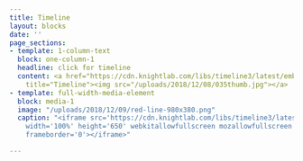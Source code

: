 ```yaml
---
title: Timeline
layout: blocks
date: ''
page_sections:
- template: 1-column-text
  block: one-column-1
  headline: click for timeline
  content: <a href="https://cdn.knightlab.com/libs/timeline3/latest/embed/index.html?source=1erbmO_us4olt10zRy9Q5I8h_qhUMKQQp_akHhLoSNjo&amp;font=Default&amp;lang=en&amp;initial_zoom=2&amp;height=650"
    title="Timeline"><img src="/uploads/2018/12/08/035thumb.jpg"></a>
- template: full-width-media-element
  block: media-1
  image: "/uploads/2018/12/09/red-line-980x380.png"
  caption: "<iframe src='https://cdn.knightlab.com/libs/timeline3/latest/embed/index.html?source=1erbmO_us4olt10zRy9Q5I8h_qhUMKQQp_akHhLoSNjo&font=Default&lang=en&initial_zoom=2&height=650'
    width='100%' height='650' webkitallowfullscreen mozallowfullscreen allowfullscreen
    frameborder='0'></iframe>"

---
```

